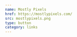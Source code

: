 ```yaml
---
name: Mostly Pixels
href: https://mostlypixels.com/
src: mostlypixels.png
type: button
category: links
---
```

